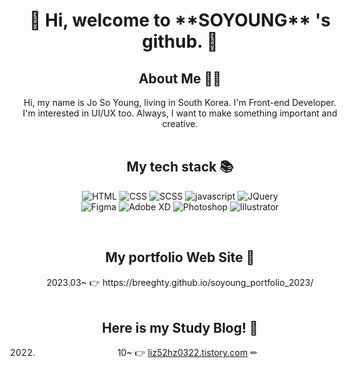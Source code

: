 <div align=center> <h1> 📌 Hi, welcome to **SOYOUNG** 's github. 👋</h1></div>

<div align=center><h2>About Me 👩‍🦰</h2></div>
<div align=center>Hi, my name is Jo So Young, living in South Korea. I'm Front-end Developer. <br>
I'm interested in UI/UX too. Always, I want to make something important and creative.</div>

<br>

<div align=center><h2>My tech stack 📚</h2></div>

<div align=center>
  
![HTML](https://img.shields.io/badge/HTML5-E34F26?style=flat-square&logo=HTML5&logoColor=white)
![CSS](https://img.shields.io/badge/CSS3-1572B6?style=flat-square&logo=CSS3&logoColor=white)
![SCSS](https://img.shields.io/badge/Sass-CC6699?style=flat-square&logo=Sass&logoColor=white)
![javascript](https://img.shields.io/badge/JavaScript-F7DF1E?style=flat-square&labelColor=F7DF1E&logo=JavaScript&logoColor=black)
![JQuery](https://img.shields.io/badge/jQuery-0769AD?style=flat-square&logo=jQuery&logoColor=black)
<br>
![Figma](https://img.shields.io/badge/Figma-F24E1E?style=flat-square&logo=Figma&logoColor=white)
![Adobe XD](https://img.shields.io/badge/AdobeXD-FF61F6?style=flat-square&logo=AdobeXD&logoColor=white)
![Photoshop](https://img.shields.io/badge/Photoshop-31A8FF?style=flat-square&logo=AdobePhotoshop&logoColor=white)
![Illustrator](https://img.shields.io/badge/Illustrator-FF9A00?style=flat-square&logo=AdobeIllustrator&logoColor=white)
  
</div>

<br>

<div align=center><h2>My portfolio Web Site 💛</h2></div>
<div align=center>
2023.03~ 👉  https://breeghty.github.io/soyoung_portfolio_2023/
</div>

<br>

<div align=center><h2>Here is my Study Blog! 🧡</h2></div>
<div align=center>

  2022. 10~ 👉 [liz52hz0322.tistory.com](https://liz52hz0322.tistory.com/)  ✏

</div>

